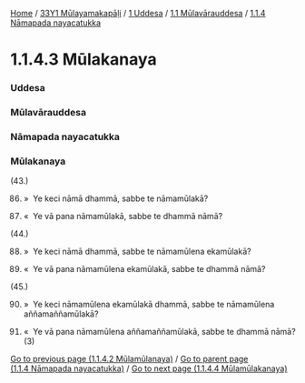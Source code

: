 
[Home](/) / [33Y1 Mūlayamakapāḷi](/tipitaka/33Y1.md) / [1 Uddesa](/tipitaka/33Y1/1.md) / [1.1 Mūlavārauddesa](/tipitaka/33Y1/1/1.1.md) / [1.1.4 Nāmapada nayacatukka](/tipitaka/33Y1/1/1.1/1.1.4.md)

# 1.1.4.3 Mūlakanaya

### Uddesa

### Mūlavārauddesa

### Nāmapada nayacatukka

### Mūlakanaya

(43.)

86. »  Ye keci nāmā dhammā, sabbe te nāmamūlakā?

87. «  Ye vā pana nāmamūlakā, sabbe te dhammā nāmā?

(44.)

88. »  Ye keci nāmā dhammā, sabbe te nāmamūlena ekamūlakā?

89. «  Ye vā pana nāmamūlena ekamūlakā, sabbe te dhammā nāmā?

(45.)

90. »  Ye keci nāmamūlena ekamūlakā dhammā, sabbe te nāmamūlena aññamaññamūlakā?

91. «  Ye vā pana nāmamūlena aññamaññamūlakā, sabbe te dhammā nāmā? (3)

[Go to previous page (1.1.4.2 Mūlamūlanaya)](/tipitaka/33Y1/1/1.1/1.1.4/1.1.4.2.md) / [Go to parent page (1.1.4 Nāmapada nayacatukka)](/tipitaka/33Y1/1/1.1/1.1.4.md) / [Go to next page (1.1.4.4 Mūlamūlakanaya)](/tipitaka/33Y1/1/1.1/1.1.4/1.1.4.4.md)



